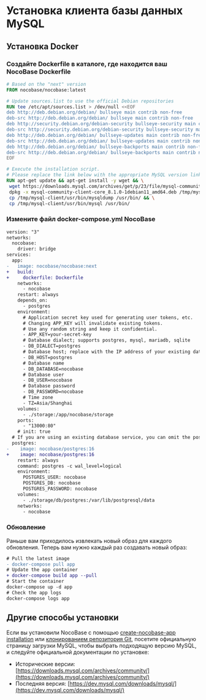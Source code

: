 # Установка клиента базы данных MySQL

## Установка Docker

### Создайте Dockerfile в каталоге, где находится ваш NocoBase Dockerfile

```Dockerfile
# Based on the "next" version
FROM nocobase/nocobase:latest

# Update sources.list to use the official Debian repositories
RUN tee /etc/apt/sources.list > /dev/null <<EOF
deb http://deb.debian.org/debian/ bullseye main contrib non-free
deb-src http://deb.debian.org/debian/ bullseye main contrib non-free
deb http://security.debian.org/debian-security bullseye-security main contrib non-free
deb-src http://security.debian.org/debian-security bullseye-security main contrib non-free
deb http://deb.debian.org/debian/ bullseye-updates main contrib non-free
deb-src http://deb.debian.org/debian/ bullseye-updates main contrib non-free
deb http://deb.debian.org/debian/ bullseye-backports main contrib non-free
deb-src http://deb.debian.org/debian/ bullseye-backports main contrib non-free
EOF

# Execute the installation script.
# Please replace the link below with the appropriate MySQL version link if necessary.
RUN apt-get update && apt-get install -y wget && \
 wget https://downloads.mysql.com/archives/get/p/23/file/mysql-community-client-core_8.1.0-1debian11_amd64.deb && \
 dpkg -x mysql-community-client-core_8.1.0-1debian11_amd64.deb /tmp/mysql-client && \
 cp /tmp/mysql-client/usr/bin/mysqldump /usr/bin/ && \
 cp /tmp/mysql-client/usr/bin/mysql /usr/bin/
```

### Измените файл docker-compose.yml NocoBase

```diff
version: "3"
networks:
  nocobase:
    driver: bridge
services:
  app:
-   image: nocobase/nocobase:next
+   build:
+     dockerfile: Dockerfile
    networks:
      - nocobase
    restart: always
    depends_on:
      - postgres
    environment:
      # Application secret key used for generating user tokens, etc.
      # Changing APP_KEY will invalidate existing tokens.
      # Use any random string and keep it confidential.
      - APP_KEY=your-secret-key
      # Database dialect; supports postgres, mysql, mariadb, sqlite
      - DB_DIALECT=postgres
      # Database host; replace with the IP address of your existing database server if needed
      - DB_HOST=postgres
      # Database name
      - DB_DATABASE=nocobase
      # Database user
      - DB_USER=nocobase
      # Database password
      - DB_PASSWORD=nocobase
      # Time zone
      - TZ=Asia/Shanghai
    volumes:
      - ./storage:/app/nocobase/storage
    ports:
      - "13000:80"
    # init: true
  # If you are using an existing database service, you can omit the postgres service.
  postgres:
-    image: nocobase/postgres:16
+    image: nocobase/postgres:16
    restart: always
    command: postgres -c wal_level=logical
    environment:
      POSTGRES_USER: nocobase
      POSTGRES_DB: nocobase
      POSTGRES_PASSWORD: nocobase
    volumes:
      - ./storage/db/postgres:/var/lib/postgresql/data
    networks:
      - nocobase
```

### Обновление

Раньше вам приходилось извлекать новый образ для каждого обновления. Теперь вам нужно каждый раз создавать новый образ:

```diff
# Pull the latest image
- docker-compose pull app
# Update the app container
+ docker-compose build app --pull
# Start the container
docker-compose up -d app
# Check the app logs
docker-compose logs app
```

## Другие способы установки

Если вы установили NocoBase с помощью [create-nocobase-app installation](/welcome/getting-started/installation/create-nocobase-app) или [клонированием репозитория Git](/welcome/getting-started/installation/git-clone), посетите официальную страницу загрузки MySQL, чтобы выбрать подходящую версию MySQL, и следуйте официальной документации по установке:

- Исторические версии: [https://downloads.mysql.com/archives/community/](https://downloads.mysql.com/archives/community/)
- Последняя версия: [https://dev.mysql.com/downloads/mysql/](https://dev.mysql.com/downloads/mysql/)

